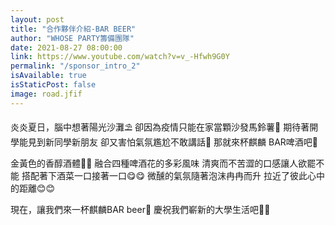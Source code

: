 ```yaml
---
layout: post
title: "合作夥伴介紹-BAR BEER"
author: "WHOSE PARTY籌備團隊"
date: 2021-08-27 08:00:00
link: https://www.youtube.com/watch?v=v_-Hfwh9G0Y
permalink: "/sponsor_intro_2"
isAvailable: true
isStaticPost: false
image: road.jfif
---
```



炎炎夏日，腦中想著陽光沙灘⛱️
卻因為疫情只能在家當顆沙發馬鈴薯🥔
期待著開學能見到新同學新朋友
卻又害怕氣氛尷尬不敢講話🤨
那就來杯麒麟 BAR啤酒吧🍻

金黃色的香醇酒體🍺🍺
融合四種啤酒花的多彩風味
清爽而不苦澀的口感讓人欲罷不能
搭配著下酒菜一口接著一口😋😋
微醺的氣氛隨著泡沫冉冉而升
拉近了彼此心中的距離😊😊

現在，讓我們來一杯麒麟BAR beer🍻
慶祝我們嶄新的大學生活吧🤩🤩

